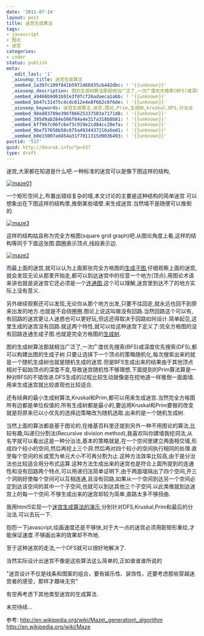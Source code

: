 ```yaml
---
date: '2011-07-14'
layout: post
title: 迷宫生成算法
tags:
- javascript
- 图论
- 迷宫
categories:
- coder
status: publish
meta:
  _edit_last: '1'
  _aioseop_title: 迷宫生成算法
  _oembed_1a397c109f841b5971468435cb442dbc: ! '{{unknown}}'
  _aioseop_description: 图的生成树算法那就相当广泛了,一次广度优先搜索(BFS)或深度优先搜索(DFS),都可以构建出图的生成子树.只要让选择下一个节点的策略随机化,每次搜索出来的就是一个随机生成树也就是随机生成的迷宫.但是BFS生成出来的结果由于其他节点相对于起始节点的深度不变,导致迷宫随机性不够理想,下面提到的Prim算法算是一种对BFS的不错改进.DFS生成的过程比较生动就像是在挖地道一样推倒一面面墙.用来生成迷宫就比较直观也比较适合.
  _oembed_a9466b9d61b91e3f0fcf26adaeca1abb: ! '{{unknown}}'
  _oembed_bb47c31475c4cdc612e4e8f662c6f6de: ! '{{unknown}}'
  _aioseop_keywords: 迷宫生成算法,迷宫,图论,Prim,生成树,kruskal,DFS,分治法
  _oembed_98ed83789e396f86625337503a7171d8: ! '{{unknown}}'
  _oembed_395d9ab284e506f84a4e31fa318b8b81: ! '{{unknown}}'
  _oembed_6ff967c06fc6ef3c919e2cd84cc20e7a: ! '{{unknown}}'
  _oembed_9be757658b58c675a4934437216a5ed1: ! '{{unknown}}'
  _oembed_b0e15007ad454a31f7011315d9036493: ! '{{unknown}}'
postid: '537'
guid: http://dourok.info/?p=537
type: draft
---
```

迷宫,大家都在知道是什么吧.一种标准的迷宫可以是像下图这样的结构,

[![]({{urls.media}}/wp-content/uploads/2011/07/maze0{{urls.media}}/wp-content/uploads/2011/07/maze3.png "maze01")]({{urls.media}}/wp-content/uploads/2011/07/maze0{{urls.media}}/wp-content/uploads/2011/07/maze3.png)

一个矩形空间上,布置出错综复杂的墙,本文讨论的主要是这种结构的简单迷宫.可以想象出在下图这样的结构里,推倒某些墙壁.来生成迷宫.当然墙不是随便可以推倒的.

[![]({{urls.media}}/wp-content/uploads/2011/07/maze3.png "maze3")]({{urls.media}}/wp-content/uploads/2011/07/maze3.png)

这样的结构姑且称为完全方格图(square grid
graph)吧.从图论角度上看,这样的结构等同于下面这张图.圆圈表示顶点,线段表示边.

[![]({{urls.media}}/wp-content/uploads/2011/07/maze2.png "maze2")]({{urls.media}}/wp-content/uploads/2011/07/maze2.png)

而最上面的迷宫,就可以认为上面那张完全方格图的[生成子图](http://zh.wikipedia.org/wiki/%E5%9B%BE#.E5.9F.BA.E6.9C.AC.E6.9C.AF.E8.AF.AD),仔细观察上面的迷宫,就会发现无论从那里开始走,都可以到达迷宫中的任意一个地方(顶点).用图论术语来讲也就是说迷宫它还必须是一个[连通图](http://zh.wikipedia.org/wiki/%E8%BF%9E%E9%80%9A%E5%9B%BE),这个可以理解,迷宫里到达不了的地方实际上没有意义.

另外继续观察还可以发现,无论你从那个地方出发,只要不往回走,就永远也回不到原来出发的地方.也就是不会绕圈圈.图论上说这叫做没有回路.当然回路这个可以有,有回路的迷宫更让人迷惑也可以更好玩,但这还得取决于回路如何设计.简单起见,这里生成的迷宫没有回路.就这两个特性,就可以给这种迷宫下定义了:完全方格图的没有回路连通生成子图.也就是完全方格图的[生成树](http://zh.wikipedia.org/zh-cn/%E6%A0%91_(%E5%9B%BE%E8%AE%BA)#.E5.AE.9A.E4.B9.89).

图的生成树算法那就相当广泛了,一次广度优先搜索(BFS)或深度优先搜索(DFS),都可以构建出图的生成子树.只要让选择下一个顶点的策略随机化,每次搜索出来的就是一个随机生成树也就是随机生成的迷宫.但是BFS生成出来的结果由于其他顶点相对于起始顶点的深度不变,导致迷宫随机性不够理想,下面提到的Prim算法算是一种对BFS的不错改进.DFS生成的过程比较生动就像是在挖地道一样推倒一面面墙.用来生成迷宫就比较直观也比较适合.

还有经典的最小生成树算法,Kruskal和Prim,都可以用来生成迷宫.当然完全方格图所有边都是单位权值的.所有生成树都是最小的,要运用Kruskal和Prim要做的改变就是将原来已以小优先的选择边策略改为随机选取.出来的是一个随机生成树.

当然上面的算法都是基于图论的,在维基百科里还提到另外一种不用图论的算法,比较有趣,叫递归分割法(Recursive
division
method),我喜欢叫你建墙我挖洞法,从名字就可以看出这是一种分治法,基本的策略就是,在一个空间里建立两面相交墙,形成四个较小的空间,然后再挖上三个洞.然后再对四个较小的空间执行相同的处理.直至每个空间的长或宽为单元大小不可再分割为止.这种方法效率比较高,由于是分治法也比较适合用分布式运算.这种方法生成出来的迷宫也是符合上面所提到的连通性和没有回路两个特点,可以用递归法简单证明下,由于两面墙隔出了四个空间,开三个洞刚好使每个空间可以互相连通,且没有回路,如果从一个空间到达另一个空间必定到达该空间的其中一个子空间,也就可以到达其他三个子空间.以此类推就到达迷宫上的每一个空间.不够生成出来的迷宫却较为简单,直路太多不够扭曲.

我用html5实现一个[迷宫生成算法的演示](http://tools.dourok.info/mazegame/mazegame.html),分别针对DFS,Kruskal,Prim和最后的分治法.可以去玩一下.

抱怨一下javascript,绘画速度还是不够快,对于大一点的迷宫必须用脏矩形重绘,才能保证速度.不够画出来的效果却不咋地.

至于这种迷宫的走法,一个DFS就可以很好地解决了.

当然实际设计出迷宫不像是这些算法这么简单的,正如谁谁谁所说的

"迷宫设计不仅是线条和图案的组合，要有娱乐性、装饰性，还要考虑那些穿越迷宫者的感受，那样才趣味无穷"

有空再考虑下其他类型迷宫的生成算法.

未完待续...

参考: http://en.wikipedia.org/wiki/Maze\_generation\_algorithm
http://en.wikipedia.org/wiki/Maze
